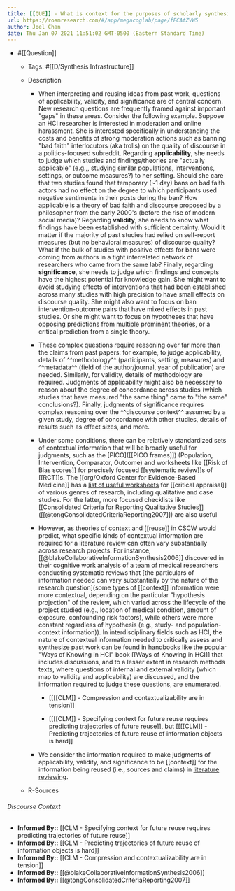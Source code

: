 ```yaml
---
title: [[QUE]] - What is context for the purposes of scholarly synthesis?
url: https://roamresearch.com/#/app/megacoglab/page/fFCAtZVW5
author: Joel Chan
date: Thu Jan 07 2021 11:51:02 GMT-0500 (Eastern Standard Time)
---
```


- #[[Question]]

    - Tags: #[[D/Synthesis Infrastructure]]

    - Description

        - When interpreting and reusing ideas from past work, questions of applicability, validity, and significance are of central concern. New research questions are frequently framed against important "gaps" in these areas. Consider the following example. Suppose an HCI researcher is interested in moderation and online harassment. She is interested specifically in understanding the costs and benefits of strong moderation actions such as banning "bad faith" interlocutors (aka trolls) on the quality of discourse in a politics-focused subreddit. Regarding **applicability**, she needs to judge which studies and findings/theories are "actually applicable" (e.g.,, studying similar populations, interventions, settings, or outcome measures?) to her setting. Should she care that two studies found that temporary (~1 day) bans on bad faith actors had no effect on the degree to which participants used negative sentiments in their posts during the ban? How applicable is a theory of bad faith and discourse proposed by a philosopher from the early 2000's (before the rise of modern social media)? Regarding **validity**, she needs to know what findings have been established with sufficient certainty. Would it matter if the majority of past studies had relied on self-report measures (but no behavioral measures) of discourse quality? What if the bulk of studies with positive effects for bans were coming from authors in a tight interrelated network of researchers who came from the same lab? Finally, regarding **significance**, she needs to judge which findings and concepts have the highest potential for knowledge gain. She might want to avoid studying effects of interventions that had been established across many studies with high precision to have small effects on discourse quality. She might also want to focus on ban intervention-outcome pairs that have mixed effects in past studies. Or she might want to focus on hypotheses that have opposing predictions from multiple prominent theories, or a critical prediction from a single theory.

        - These complex questions require reasoning over far more than the claims from past papers: for example, to judge applicability, details of ^^methodology^^ (participants, setting, measures) and ^^metadata^^ (field of the author/journal, year of publication) are needed. Similarly, for validity, details of methodology are required. Judgments of applicability might also be necessary to reason about the degree of concordance across studies (which studies that have measured "the same thing" came to "the same" conclusions?). Finally, judgments of significance requires complex reasoning over the ^^discourse context^^ assumed by a given study, degree of concordance with other studies, details of results such as effect sizes, and more.

        - Under some conditions, there can be relatively standardized sets of contextual information that will be broadly useful for judgments, such as the [PICO]([[PICO frames]]) (Population, Intervention, Comparator, Outcome) and worksheets like [[Risk of Bias scores]] for precisely focused [[systematic review]]s of [[RCT]]s. The [[org/Oxford Center for Evidence-Based Medicine]] has a [list of useful worksheets](https://www.cebm.ox.ac.uk/resources/ebm-tools/critical-appraisal-tools) for [[critical appraisal]] of various genres of research, including qualitative and case studies. For the latter, more focused checklists like [[Consolidated Criteria for Reporting Qualitative Studies]] ([[@tongConsolidatedCriteriaReporting2007]]) are also useful

        - However, as theories of context and [[reuse]] in CSCW would predict, what specific kinds of contextual information are required for a literature review can often vary substantially across research projects. For instance, [[@blakeCollaborativeInformationSynthesis2006]] discovered in their cognitive work analysis of a team of medical researchers conducting systematic reviews that [the particulars of information needed can vary substantially by the nature of the research question](some types of [[context]] information were more contextual, depending on the particular "hypothesis projection" of the review, which varied across the lifecycle of the project studied (e.g., location of medical condition, amount of exposure, confounding risk factors), while others were more constant regardless of hypothesis (e.g., study- and population-context information)). In interdisciplinary fields such as HCI, the nature of contextual information needed to critically assess and synthesize past work can be found in handbooks like the popular "Ways of Knowing in HCI" book [[Ways of Knowing in HCI]] that includes discussions, and to a lesser extent in research methods texts, where questions of internal and external validity (which map to validity and applicability) are discussed, and the information required to judge these questions, are enumerated.

            - [[[[CLM]] - Compression and contextualizability are in tension]]

            - [[[[CLM]] - Specifying context for future reuse requires predicting trajectories of future reuse]], but [[[[CLM]] - Predicting trajectories of future reuse of information objects is hard]]

        - We consider the information required to make judgments of applicability, validity, and significance to be [[context]] for the information being reused (i.e., sources and claims) in [literature reviewing]([[synthesis]]).

    - R-Sources

###### Discourse Context

- **Informed By::** [[CLM - Specifying context for future reuse requires predicting trajectories of future reuse]]
- **Informed By::** [[CLM - Predicting trajectories of future reuse of information objects is hard]]
- **Informed By::** [[CLM - Compression and contextualizability are in tension]]
- **Informed By::** [[@blakeCollaborativeInformationSynthesis2006]]
- **Informed By::** [[@tongConsolidatedCriteriaReporting2007]]
